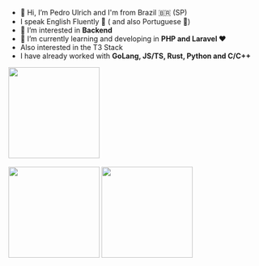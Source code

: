 - 👋 Hi, I’m Pedro Ulrich and I'm from Brazil 🇧🇷 (SP)
- I speak English Fluently 🌝 ( and also Portuguese 🤠)
- 👀 I’m interested in **Backend**
- 🌱 I’m currently learning and developing in **PHP and Laravel ❤️**
- Also interested in the T3 Stack
- I have already worked with **GoLang, JS/TS, Rust, Python and C/C++**
<div>
<img height="180em" align="center" src="https://github-readme-stats.vercel.app/api/top-langs/?username=ulrichheringer&layout=compact" />
  <br/>
<br/>
<img height="180em" align="center" src="https://github-readme-stats.vercel.app/api?username=ulrichheringer&show_icons=true&theme=darcula&border_radius=25" />
<img height="180em" align="center" src="https://github-readme-stats.vercel.app/api/top-langs/?username=ulrichheringer&layout=compact&border_radius=20&theme=tokyonight" />
</div>
